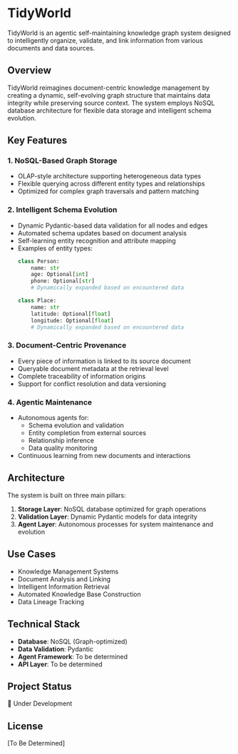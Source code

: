 # TidyWorld

TidyWorld is an agentic self-maintaining knowledge graph system designed to intelligently organize, validate, and link information from various documents and data sources.

## Overview

TidyWorld reimagines document-centric knowledge management by creating a dynamic, self-evolving graph structure that maintains data integrity while preserving source context. The system employs NoSQL database architecture for flexible data storage and intelligent schema evolution.

## Key Features

### 1. NoSQL-Based Graph Storage
- OLAP-style architecture supporting heterogeneous data types
- Flexible querying across different entity types and relationships
- Optimized for complex graph traversals and pattern matching

### 2. Intelligent Schema Evolution
- Dynamic Pydantic-based data validation for all nodes and edges
- Automated schema updates based on document analysis
- Self-learning entity recognition and attribute mapping
- Examples of entity types:
  ```python
  class Person:
      name: str
      age: Optional[int]
      phone: Optional[str]
      # Dynamically expanded based on encountered data

  class Place:
      name: str
      latitude: Optional[float]
      longitude: Optional[float]
      # Dynamically expanded based on encountered data
  ```

### 3. Document-Centric Provenance
- Every piece of information is linked to its source document
- Queryable document metadata at the retrieval level
- Complete traceability of information origins
- Support for conflict resolution and data versioning

### 4. Agentic Maintenance
- Autonomous agents for:
  - Schema evolution and validation
  - Entity completion from external sources
  - Relationship inference
  - Data quality monitoring
- Continuous learning from new documents and interactions

## Architecture

The system is built on three main pillars:
1. **Storage Layer**: NoSQL database optimized for graph operations
2. **Validation Layer**: Dynamic Pydantic models for data integrity
3. **Agent Layer**: Autonomous processes for system maintenance and evolution

## Use Cases

- Knowledge Management Systems
- Document Analysis and Linking
- Intelligent Information Retrieval
- Automated Knowledge Base Construction
- Data Lineage Tracking

## Technical Stack

- **Database**: NoSQL (Graph-optimized)
- **Data Validation**: Pydantic
- **Agent Framework**: To be determined
- **API Layer**: To be determined

## Project Status

🚧 Under Development

## License

[To Be Determined]